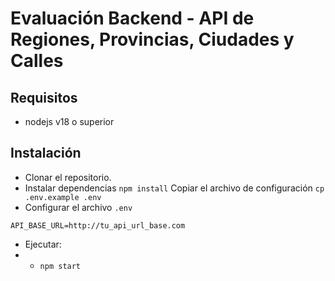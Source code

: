 # Evaluación Backend - API de Regiones, Provincias, Ciudades y Calles 

## Requisitos
* nodejs v18 o superior


## Instalación
* Clonar el repositorio.
* Instalar dependencias `npm install`
Copiar el archivo de configuración `cp .env.example .env`
* Configurar el archivo `.env`
```
API_BASE_URL=http://tu_api_url_base.com
```
* Ejecutar:
* * `npm start`

